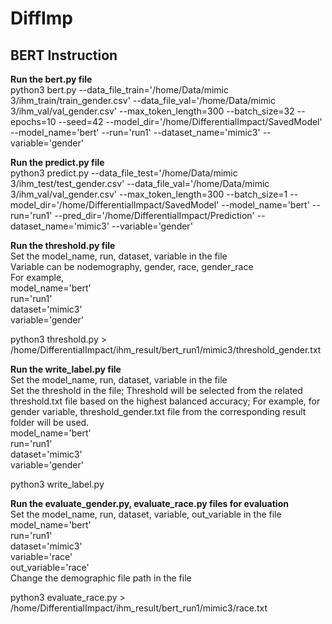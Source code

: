 # DiffImp

## BERT Instruction ##

**Run the bert.py file** <br />
python3 bert.py --data_file_train='/home/Data/mimic 3/ihm_train/train_gender.csv' --data_file_val='/home/Data/mimic 3/ihm_val/val_gender.csv' --max_token_length=300 --batch_size=32 --epochs=10 --seed=42 --model_dir='/home/DifferentialImpact/SavedModel' --model_name='bert' --run='run1' --dataset_name='mimic3' --variable='gender' <br />

**Run the predict.py file** <br />
python3 predict.py --data_file_test='/home/Data/mimic 3/ihm_test/test_gender.csv' --data_file_val='/home/Data/mimic 3/ihm_val/val_gender.csv' --max_token_length=300 --batch_size=1 --model_dir='/home/DifferentialImpact/SavedModel' --model_name='bert' --run='run1' --pred_dir='/home/DifferentialImpact/Prediction' --dataset_name='mimic3' --variable='gender' </br>

**Run the threshold.py file** <br />
Set the model_name, run, dataset, variable in the file <br />
Variable can be nodemography, gender, race, gender_race <br />
For example, <br />
model_name='bert' <br />
run='run1' <br />
dataset='mimic3' <br />
variable='gender' <br />

python3 threshold.py > /home/DifferentialImpact/ihm_result/bert_run1/mimic3/threshold_gender.txt <br />

**Run the write_label.py file** <br />
Set the model_name, run, dataset, variable in the file <br />
Set the threshold in the file; Threshold will be selected from the related threshold.txt file based on the highest balanced accuracy; For example, for gender variable, threshold_gender.txt file from the corresponding result folder will be used. <br />
model_name='bert' <br />
run='run1' <br />
dataset='mimic3' <br />
variable='gender' <br />

python3 write_label.py

**Run the evaluate_gender.py, evaluate_race.py files for evaluation** <br />
Set the model_name, run, dataset, variable, out_variable in the file <br />
model_name='bert' <br />
run='run1' <br />
dataset='mimic3' <br />
variable='race' <br />
out_variable='race' <br />
Change the demographic file path in the file <br />

python3 evaluate_race.py > /home/DifferentialImpact/ihm_result/bert_run1/mimic3/race.txt

